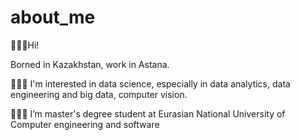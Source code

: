 # about_me
🙋🏻‍♀️Hi!

Borned in Kazakhstan, work in Astana.

👩🏻‍💻 I'm interested in data science, especially in data analytics, data engineering and big data, computer vision.

👩🏻‍🎓 I’m master's degree student at Eurasian National University of Computer engineering and software

